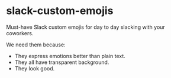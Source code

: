# slack-custom-emojis

Must-have Slack custom emojis for day to day slacking with your coworkers.

We need them because:

* They express emotions better than plain text.
* They all have transparent background.
* They look good.
